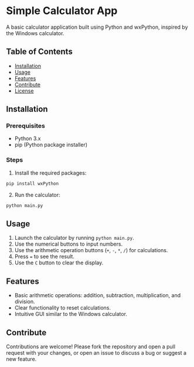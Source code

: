 # Simple Calculator App

A basic calculator application built using Python and wxPython, inspired by the Windows calculator.

## Table of Contents

- [Installation](#installation)
- [Usage](#usage)
- [Features](#features)
- [Contribute](#contribute)
- [License](#license)

## Installation

### Prerequisites

- Python 3.x
- pip (Python package installer)

### Steps

1. Install the required packages:

```bash
pip install wxPython
```

2. Run the calculator:

```bash
python main.py
```

## Usage

1. Launch the calculator by running `python main.py`.
2. Use the numerical buttons to input numbers.
3. Use the arithmetic operation buttons (`+`, `-`, `*`, `/`) for calculations.
4. Press `=` to see the result.
5. Use the `C` button to clear the display.

## Features

- Basic arithmetic operations: addition, subtraction, multiplication, and division.
- Clear functionality to reset calculations.
- Intuitive GUI similar to the Windows calculator.

## Contribute

Contributions are welcome! Please fork the repository and open a pull request with your changes, or open an issue to discuss a bug or suggest a new feature.

